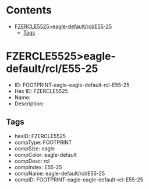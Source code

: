 



Contents
========

* [FZERCLE5525>eagle-default/rcl/E55-25](#fzercle5525eagle-defaultrcle55-25)
	* [Tags](#tags)

# FZERCLE5525>eagle-default/rcl/E55-25

- ID: FOOTPRINT-eagle-eagle-default-rcl-E55-25
- Hex ID: FZERCLE5525
- Name: 
- Description: 

## Tags

- hexID: FZERCLE5525
- oompType: FOOTPRINT
- oompSize: eagle
- oompColor: eagle-default
- oompDesc: rcl
- oompIndex: E55-25
- oompName: eagle-default/rcl/E55-25
- oompID: FOOTPRINT-eagle-eagle-default-rcl-E55-25
